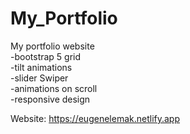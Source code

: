 # My_Portfolio
My portfolio website  
-bootstrap 5 grid  
-tilt animations  
-slider Swiper   
-animations on scroll  
-responsive design  

Website: https://eugenelemak.netlify.app
